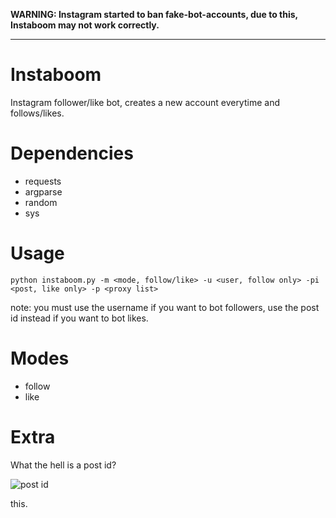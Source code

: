 **WARNING: Instagram started to ban fake-bot-accounts, due to this, Instaboom may not work correctly.**

---------------------------------------------------------------
# Instaboom
Instagram follower/like bot, creates a new account everytime and follows/likes.

# Dependencies
* requests
* argparse
* random
* sys

# Usage
`python instaboom.py -m <mode, follow/like> -u <user, follow only> -pi <post, like only> -p <proxy list>`

note: you must use the username if you want to bot followers, use the post id instead if you want to bot likes.

# Modes
* follow
* like

# Extra
What the hell is a post id?


![post id](https://i.imgur.com/45ly7Kb.png)

this.
